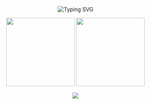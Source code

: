 <p align="center">
  <img src="https://readme-typing-svg.herokuapp.com?size=24&color=458588&center=true&vCenter=true&width=600&lines=uStOoPiAs+GitHub+Profile!;Not+much+to+see+here.;Thanks+for+stopping+bye+bye.;" alt="Typing SVG" />
</p>

<p align="center">
  <img src="https://github-readme-stats.vercel.app/api?username=ustoopia&show_icons=true&theme=gruvbox" height="180em" />
  <img src="https://github-readme-stats.vercel.app/api/top-langs/?username=ustoopia&layout=compact&theme=gruvbox" height="180em" />
</p>

<p align="center"><img src="https://i.imgur.com/fa9odX2.png"></p>

<!--
Here are some ideas to get you started:

- 🔭 I’m currently working on ...
- 🌱 I’m currently learning ...
- 👯 I’m looking to collaborate on ...
- 🤔 I’m looking for help with ...
- 💬 Ask me about ...
- 📫 How to reach me: ...
- 😄 Pronouns: ...
- ⚡ Fun fact: ...
-->

